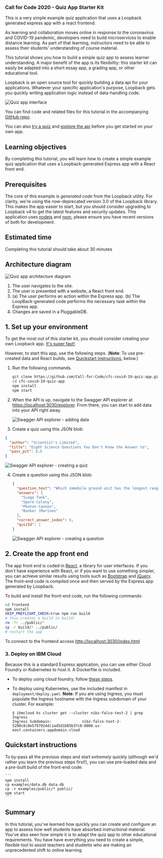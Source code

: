 ### Call for Code 2020 - Quiz App Starter Kit

This is a very simple example quiz application that uses a Loopback generated express app with a react frontend.

As learning and collaboration moves online in response to the coronavirus and COVID-19 pandemic, developers need to build microservices to enable distance learning. As part of that learning, instructors need to be able to assess their students' understanding of course material.

This tutorial shows you how to build a simple quiz app to assess learner understanding. A major benefit of the app is its flexibility: this starter kit can easily be adapted into a short essay app, a grading app, or other educational tool.

Loopback is an open source tool for quickly building a data api for your applications. Whatever your specific application's purpose, Loopback gets you quickly writing application logic instead of data-handling code.

![Quiz app interface](img/quiz-app.png)

You can find code and related files for this tutorial in the accompanying <a href="https://github.com/Call-for-Code/cfc-covid-19-quiz-app" target="\_blank">GitHub repo</a>.

You can also [try a quiz](http://nibz-falco-test-2-5290c8c8e5797924dc1ad5d1b85b37c0-0000.us-east.containers.appdomain.cloud/index.html) and [explore the api](http://nibz-falco-test-2-5290c8c8e5797924dc1ad5d1b85b37c0-0000.us-east.containers.appdomain.cloud/explorer/) before you get started on your own app.


## Learning objectives

By completing this tutorial, you will learn how to create a simple example quiz application that uses a Loopback-generated Express app with a React front end.

## Prerequisites

The core of this example is *generated code* from the Loopback utility. For clarity, we're using the now-deprecated version 3.0 of the Loopback library. This makes the app easier to start, but you should consider upgrading to Loopback v4 to get the latest features and security updates. This application uses [nodejs](https://nodejs.org/en/) and [npm](https://www.npmjs.com/get-npm), please ensure you have recent versions of both for development.

## Estimated time

Completing this tutorial should take about 30 minutes

## Architecture diagram

![Quiz app architecture diagram](img/cfc-covid19-remote-education-diagram-1.png)

1. The user navigates to the site.
2. The user is presented with a website, a React front end.
3. (a) The user performs an action within the Express app. (b) The LoopBack-generated code performs the necessary task within the Express app.
4. Changes are saved in a PluggableDB.


## 1. Set up your environment

To get the most out of this starter kit, you should consider creating your own Loopback app. [It's super fast!](https://www.youtube.com/watch?v=iOMD27DjuO4). 

However, to start this app, use the following steps. (**Note**: To use pre-created data and React builds, see [Quickstart instructions](#quickstart-instructions), below.)

1. Run the following commands.

   ```bash
   git clone https://github.com/Call-for-Code/cfc-covid-19-quiz-app.git
   cd cfc-covid-19-quiz-app
   npm install
   npm start
   ```
   
2. When the API is up, navigate to the Swagger API explorer at <https://localhost:3030/explorer>. From there, you can start to add data into your API right away. 

    ![Swagger API explorer - adding data](img/quiz-app-2.png)

3. Create a quiz using this JSON blob:

  ```json
  {
    "author": "Scientist's Limited",
    "title": "Eight Science Questions You Don't Know the Answer to",
    "pass_pct": 0.8
  }
  ```

   ![Swagger API explorer - creating a quiz](img/quiz-app-4.png)

4. Create a question using this JSON blob:

   ```json
   {
     "question_text": "Which immobile ground unit has the longest range?",
     "answers": [
       "Siege Tank",
       "Spore Colony",
       "Photon Cannon",
       "Bunker (Marines"
     ],
     "correct_answer_index": 0,
     "quizId": 1
   }
   ```
   
    ![Swagger API explorer - creating a question](img/quiz-app-3.png)

## 2. Create the app front end

The app front end is coded in [React](https://reactjs.org/), a library for user interfaces. If you don't have experience with React, or if you want to use something simpler, you can achieve similar results using tools such as [Bootstrap](https://getbootstrap.com/) and [jQuery](https://jquery.com/). The front-end code is compiled once and then served by the Express app generated by Loopback.

To build and install the front-end code, run the following commands:

```bash
cd frontend
npm install
SKIP_PREFLIGHT_CHECK=true npm run build
# this creates a build in build/
rm -fr ../public/*
cp -r build/* ../public/
# restart the app
```

To connect to the frontend access <http://localhost:3030/index.html>


### 3. Deploy on IBM Cloud

Because this is a standard Express application, you can use either Cloud Foundry or Kubernetes to host it.  A Dockerfile is included.

* To deploy using cloud foundry, follow [these steps](https://github.com/IBM/nodejs-express-app#ibm-cloud-developer-tools).

* To deploy using Kubernetes, use the included manifest in `deployment/deploy.yaml`. **Note**: If you are using Ingress, you must populate the Ingress hostname with the Ingress subdomain of your cluster. For example:


    ```
    $ ibmcloud ks cluster get --cluster nibz-falco-test-2 | grep Ingress
    Ingress Subdomain:              nibz-falco-test-2-5290c8c8e5797924dc1ad5d1b85b37c0-0000.us-east.containers.appdomain.cloud
    ```


## Quickstart instructions

To by-pass all the previous steps and start *extremely* quickly (although we'd rather you learn the previous steps first!), you can use pre-loaded data and a pre-built build of the front-end code:

    ```
    npm install
    cp examples/data.db data.db
    cp -r examples/public/* public/
    npm start
    ```

## Summary

In this tutorial, you've learned how quickly you can create and configure an app to assess how well students have absorbed instructional material. You've also seen how simple it is to adapt the quiz app to other educational requirements. You have have everything you need to create a simple, flexible tool to assist teachers and students who are making an unprecedented shift to online learning.


